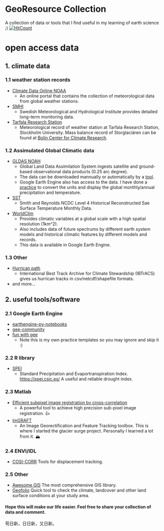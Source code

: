 # GeoResource Collection
 A collection of data or tools that I find useful in my learning of earth science ;) [![HitCount](http://hits.dwyl.io/fsn1995/GeoResource-Collection.svg)](http://hits.dwyl.io/fsn1995/GeoResource-Collection)
# open access data
## 1. climate data 
### 1.1 weather station records
- [Climate Data Online NOAA](https://www.ncdc.noaa.gov/cdo-web/datasets) 
    * An online portal that contains the collection of meteorological data from global weather stations.
- [SMHI](https://www.smhi.se/klimatdata/meteorologi/)
    * Swedish Meteorological and Hydrological Institute provides detailed long-term monitoring data.
- [Tarfala Research Station](https://su.figshare.com/TRS)
    * Meteorological record of weather station at Tarfala Research Station, Stockholm University. Mass balance record of Storglaciären can be found at [Bolin Center for Climate Research](https://bolin.su.se/data/tarfala/tarfalaglaciaren.php).

### 1.2 Assimulated Global Climatic data
- [GLDAS NOAH](https://disc.gsfc.nasa.gov/datasets?page=1&project=GLDAS)
    * Global Land Data Assimilation System ingests satellite and ground-based observational data products (0.25 arc degree). 
    * The data can be downloaded mannually or automatically by a [tool](https://github.com/fsn1995/PythonFSN/blob/master/EarthdataDownload.py). 
    * Google Earth Engine also has access to the data. I have done a [practice](https://github.com/fsn1995/Fun-with-Google-Earth-Engine/blob/master/Noah.js) to convert the units and display the global monthly/annual precipitation and temperature. 
- [SST](https://podaac.jpl.nasa.gov/dataset/REYNOLDS_NCDC_L4_SST_HIST_RECON_MONTHLY_V3B_NETCDF)
    * Smith and Reynolds NCDC Level 4 Historical Reconstructed Sae Surface Temperature Monthly Data. 
- [WorldClim](https://www.worldclim.org/)
    * Provides climatic variables at a global scale with a high spatial resolution (1km^2).
    * Also includes data of future spectrums by different earth system models and historical climatic features by different models and records.
    * This data is available in Google Earth Engine.

### 1.3 Other
- [Hurrican path](https://www.ncdc.noaa.gov/ibtracs/index.php?name=ib-v4-access)
    * International Best Track Archive for Climate Stewardship (IBTrACS) gives us hurrican tracks in csv/netcdf/shapefile formats. 
- and more...

## 2. useful tools/software
### 2.1 Google Earth Engine
- [earthengine-py-notebooks](https://github.com/giswqs/earthengine-py-notebooks)
- [gee-community](https://github.com/gee-community)
- [fun with gee](https://github.com/fsn1995/Fun-with-Google-Earth-Engine) 
    * Note this is my own practice templates so you may ignore and skip it :)

### 2.2 R library
- [SPEI](https://github.com/sbegueria/SPEIbase)
    * Standard Precipitation and Evaportranspiration Index. https://spei.csic.es/ A useful and reliable drought index.

### 2.3 Matlab
- [Efficient subpixel image registration by cross-correlation](https://www.mathworks.com/matlabcentral/mlc-downloads/downloads/submissions/18401/versions/4/previews/html/efficient_subpixel_registration.html)
    * A powerful  tool to achieve high precision sub-pixel image registration. :+1:
- [ImGRAFT](https://github.com/grinsted/ImGRAFT)
    * An Image Georectification and Feature Tracking toolbox. This is where I started the glacier surge project. Personally I learned a lot from it. :mountain_snow:

### 2.4 ENVI/IDL
- [COSI-CORR](http://www.tectonics.caltech.edu/slip_history/spot_coseis/download_software.html)
    Tools for displacement tracking.

### 2.5 Other
- [Awesome GIS](https://github.com/sshuair/awesome-gis)
The most comprehensive GIS library.
- [Geofolio](https://geofolio.org/#select-area)
Quick tool to check the climate, landcover and other land surface conditions at your study area. 

#### Hope this will make our life easier. Feel free to share your collection of data and comment.
苟日新，日日新，又日新。
